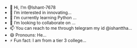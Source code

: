 - 👋 Hi, I’m @Ishant-7678
- 👀 I’m interested in innovating...
- 🌱 I’m currently learning Python ...
- 💞️ I’m looking to collaborate on ...
- 📫 You can reach to me through telegram my id @ishanttha...
- 😄 Pronouns: He...
- ⚡ Fun fact: I am from a tier 3 college...

<!---
Ishant-7678/Ishant-7678 is a ✨ special ✨ repository because its `README.md` (this file) appears on your GitHub profile.
You can click the Preview link to take a look at your changes.
--->
